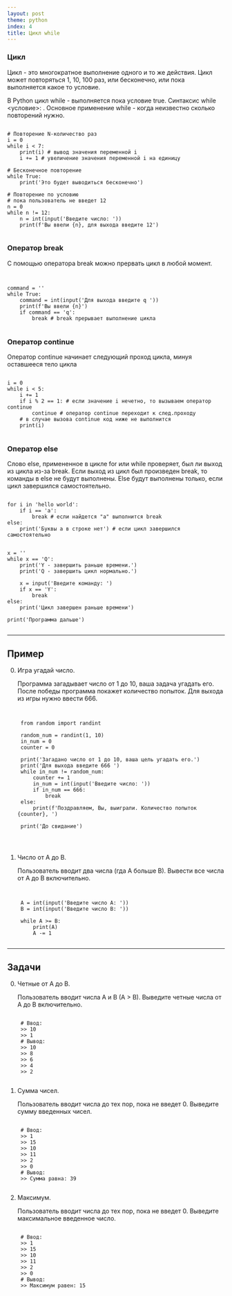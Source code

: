 ```yaml
---
layout: post
theme: python
index: 4
title: Цикл while
---
```


### Цикл
Цикл - это многократное выполнение одного и то же действия. Цикл может повторяться 1, 10, 100 раз, или бесконечно, или пока выполняется какое то условие.

В Python цикл while - выполняется пока условие true. Синтаксис while <условие>: . Основное применение while - когда неизвестно сколько повторений нужно.

<pre><code data-language="python">
# Повторение N-количество раз
i = 0
while i < 7:
	print(i) # вывод значения переменной i
	i += 1 # увеличение значения переменной i на единицу

# Бесконечное повторение
while True:
	print('Это будет выводиться бесконечно')

# Повторение по условию
# пока пользователь не введет 12
n = 0
while n != 12:
	n = int(input('Введите число: '))
	print(f'Вы ввели {n}, для выхода введите 12')

</code></pre>

### Оператор break

С помощью оператора break можно прервать цикл в любой момент.

<pre><code data-language="python">

command = ''
while True:
	command = int(input('Для выхода введите q '))
	print(f'Вы ввели {n}')
	if command == 'q':
		break # break прерывает выполнение цикла

</code></pre>

### Оператор continue
Оператор continue начинает следующий проход цикла, минуя оставшееся тело цикла

<pre><code data-language="python">
i = 0
while i < 5:
    i += 1
    if i % 2 == 1: # если значение i нечетно, то вызываем оператор continue
        continue # оператор continue переходит к след.проходу
    # в случае вызова continue код ниже не выполнится
    print(i)

</code></pre>

### Оператор else

Слово else, примененное в цикле for или while проверяет, был ли выход из цикла из-за break. Если выход из цикл был произведен break, то команды в else не будут выполнены. Else будут выполнены только, если цикл завершился самостоятельно.

<pre><code data-language="python">
for i in 'hello world':
	if i == 'a':
		break # если найдется "а" выполнится break
else:
	print('Буквы a в строке нет') # если цикл завершился самостоятельно


x = ''
while x == 'Q':
	print('Y - завершить раньше времени.')
	print('Q - завершить цикл нормально.')

	x = input('Введите команду: ')
	if x == 'Y':
		break
else:
	print('Цикл завершен раньше времени')

print('Программа дальше')

</code></pre>

***

## Пример

0. Игра угадай число.

	Программа загадывает число от 1 до 10, ваша задача угадать его. После победы программа покажет количество попыток. Для выхода из игры нужно ввести 666.

	<pre><code data-language="python">

	from random import randint

	random_num = randint(1, 10)
	in_num = 0
	counter = 0

	print('Загадано число от 1 до 10, ваша цель угадать его.')
	print('Для выхода введите 666 ')
	while in_num != random_num:
	    counter += 1
	    in_num = int(input('Введите число: '))
	    if in_num == 666:
	        break
	else:
	    print(f'Поздравляем, Вы, выиграли. Количество попыток {counter}, ')

	print('До свидание')


	</code></pre>

0. Число от A до B.

	Пользователь вводит два числа (гда А больше В). Вывести все числа от A до B включительно.

	<pre><code data-language="python">

	A = int(input('Введите число A: '))
	B = int(input('Введите число B: '))

	while A >= B:
		print(A)
		A -= 1
	</code></pre>

***

## Задачи

0. Четные от A до B.

	Пользователь вводит числа A и B (A > B). Выведите четные числа от A до B включительно.

	<pre><code data-language="python">
	# Ввод:
	>> 10
	>> 1
	# Вывод:
	>> 10
	>> 8
	>> 6
	>> 4
	>> 2
	</code></pre>


0. Сумма чисел.

	Пользователь вводит числа до тех пор, пока не введет 0. Выведите сумму введенных чисел.

	<pre><code data-language="python">
	# Ввод:
	>> 1
	>> 15
	>> 10
	>> 11
	>> 2
	>> 0
	# Вывод:
	>> Сумма равна: 39
	</code></pre>

0. Максимум.

	Пользователь вводит числа до тех пор, пока не введет 0. Выведите максимальное введенное число.

	<pre><code data-language="python">
	# Ввод:
	>> 1
	>> 15
	>> 10
	>> 11
	>> 2
	>> 0
	# Вывод:
	>> Максимум равен: 15
	</code></pre>
